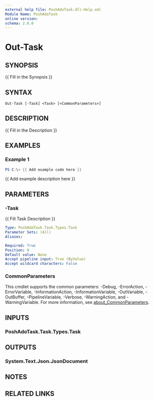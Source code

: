 ```yaml
---
external help file: PoshAdoTask.dll-Help.xml
Module Name: PoshAdoTask
online version:
schema: 2.0.0
---
```


# Out-Task

## SYNOPSIS
{{ Fill in the Synopsis }}

## SYNTAX

```
Out-Task [-Task] <Task> [<CommonParameters>]
```

## DESCRIPTION
{{ Fill in the Description }}

## EXAMPLES

### Example 1
```powershell
PS C:\> {{ Add example code here }}
```

{{ Add example description here }}

## PARAMETERS

### -Task
{{ Fill Task Description }}

```yaml
Type: PoshAdoTask.Task.Types.Task
Parameter Sets: (All)
Aliases:

Required: True
Position: 0
Default value: None
Accept pipeline input: True (ByValue)
Accept wildcard characters: False
```

### CommonParameters
This cmdlet supports the common parameters: -Debug, -ErrorAction, -ErrorVariable, -InformationAction, -InformationVariable, -OutVariable, -OutBuffer, -PipelineVariable, -Verbose, -WarningAction, and -WarningVariable. For more information, see [about_CommonParameters](http://go.microsoft.com/fwlink/?LinkID=113216).

## INPUTS

### PoshAdoTask.Task.Types.Task

## OUTPUTS

### System.Text.Json.JsonDocument

## NOTES

## RELATED LINKS
